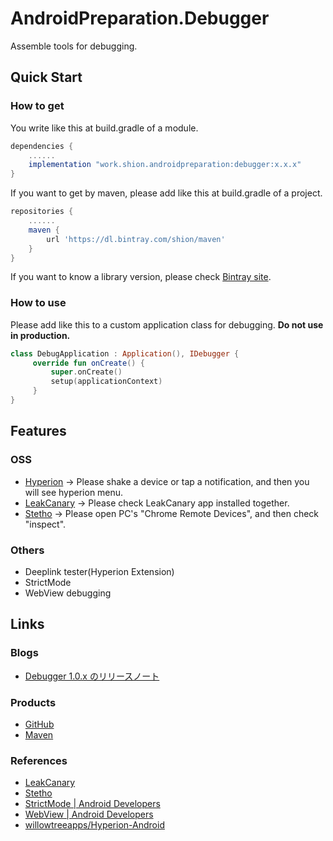 # AndroidPreparation.Debugger
Assemble tools for debugging.

## Quick Start
### How to get
You write like this at build.gradle of a module.

``` gradle
dependencies {
    ......
    implementation "work.shion.androidpreparation:debugger:x.x.x"
}
```

If you want to get by maven, please add like this at build.gradle of a project.

``` gradle
repositories {
    ......
    maven {
        url 'https://dl.bintray.com/shion/maven'
    }
}
```

If you want to know a library version, please check [Bintray site][maven_debugger].

### How to use
Please add like this to a custom application class for debugging.
**Do not use in production.**

``` kotlin
class DebugApplication : Application(), IDebugger {
     override fun onCreate() {
         super.onCreate()
         setup(applicationContext)
     }
}
```



## Features
### OSS
* [Hyperion]
→ Please shake a device or tap a notification, and then you will see hyperion menu.
* [LeakCanary]
→ Please check LeakCanary app installed together.
* [Stetho]
→ Please open PC's "Chrome Remote Devices", and then check "inspect".

### Others
* Deeplink tester(Hyperion Extension)
* StrictMode
* WebView debugging



## Links
### Blogs
* [Debugger 1.0.x のリリースノート](https://mokumokulog.netlify.com/tech/20200418061320)

### Products
* [GitHub][gh_debugger]
* [Maven][maven_debugger]

### References
* [LeakCanary]
* [Stetho]
* [StrictMode | Android Developers](https://developer.android.com/reference/android/os/StrictMode.html)
* [WebView | Android Developers](https://developer.android.com/reference/android/webkit/WebView)
* [willowtreeapps/Hyperion-Android][Hyperion]



[gh_debugger]: https://github.com/TentaShion/AndroidPreparation/blob/master/debugger
[Hyperion]: https://github.com/willowtreeapps/Hyperion-Android
[LeakCanary]: https://square.github.io/leakcanary/
[maven_debugger]: https://bintray.com/shion/maven/work.shion.androidpreparation.debugger
[Stetho]: https://facebook.github.io/stetho/
